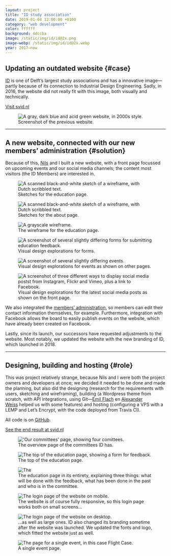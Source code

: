 ```yaml
---
layout: project
title: "ID study association"
date: 2019-01-04 12:00:00 +0100
category: "web development"
color: ffffff
background: 4dccba
image: /static/img/id/id@2x.png
image-webp: /static/img/id/id@2x.webp
year: 2017–now
---
```


## Updating an outdated website {#case}

[ID](https://studieverenigingid.nl) is one of Delft’s largest study associations and has a innovative image—partly because of its connection to Industrial Design Engineering. Sadly, in 2016, the website did not really fit with this image, both visually and technically.

<a href="https://studieverenigingid.nl" class="button" target="_blank" rel="noreferrer">Visit svid.nl</a>


<div class="project__picture-group project__picture-group--light">
  <figure class="project__picture">
    <picture>
      <source data-srcset="/static/img/id/id.tudelft.nl.webp 1x,
        /static/img/id/id.tudelft.nl@2x.webp 2x"
        type="image/webp" class="lazy">
      <img loading="lazy" class="project__image lazy" alt="A gray, dark blue and acid green website, in 2000s style."
        data-srcset="/static/img/id/id.tudelft.nl.png 1x,
          /static/img/id/id.tudelft.nl@2x.png 2x"
        src="/static/img/placeholder.jpg"
        data-src="/static/img/id/id.tudelft.nl.png">
    </picture>
    <figcaption class="project__caption">
      Screenshot of the previous website.
    </figcaption>
  </figure>
</div>


---

## A new website, connected with our new members’ administration {#solution}

Because of this, [Nils](https://nilswesthoff.com/) and I built a new website, with a front page focussed on upcoming events and our social media channels; the content most visitors (the ID Members) are interested in.


<div class="project__picture-group">

  <figure class="project__picture">
    <picture>
      <source data-srcset="/static/img/id/sketches-1.webp 1x,
        /static/img/id/sketches-1.webp 2x"
        type="image/webp" class="lazy">
      <img loading="lazy" class="project__image lazy" alt="A scanned black-and-white sketch of a wireframe, with Dutch scribbled text."
        data-srcset="/static/img/id/sketches-1.png 1x,
          /static/img/id/sketches-1.png 2x"
        src="/static/img/placeholder.jpg"
        data-src="/static/img/id/sketches-1.png">
    </picture>
    <figcaption class="project__caption">
      Sketches for the education page.
    </figcaption>
  </figure>

  <figure class="project__picture">
    <picture>
      <source data-srcset="/static/img/id/sketches-2.webp 1x,
        /static/img/id/sketches-2.webp 2x"
        type="image/webp" class="lazy">
      <img loading="lazy" class="project__image lazy" alt="A scanned black-and-white sketch of a wireframe, with Dutch scribbled text."
        data-srcset="/static/img/id/sketches-2.png 1x,
          /static/img/id/sketches-2.png 2x"
        src="/static/img/placeholder.jpg"
        data-src="/static/img/id/sketches-2.png">
    </picture>
    <figcaption class="project__caption">
      Sketches for the about page.
    </figcaption>
  </figure>

  <figure class="project__picture">
    <picture>
      <source data-srcset="/static/img/id/wireframe.webp 1x,
        /static/img/id/wireframe@2x.webp 2x"
        type="image/webp" class="lazy">
      <img loading="lazy" class="project__image lazy" alt="A grayscale wireframe."
        data-srcset="/static/img/id/wireframe.png 1x,
          /static/img/id/wireframe@2x.png 2x"
        src="/static/img/placeholder.jpg"
        data-src="/static/img/id/wireframe.png">
    </picture>
    <figcaption class="project__caption">
      The wireframe for the education page.
    </figcaption>
  </figure>

  <figure class="project__picture">
    <picture>
      <source data-srcset="/static/img/id/design-explorations-form.webp 1x,
        /static/img/id/design-explorations-form.webp 2x"
        type="image/webp" class="lazy">
      <img loading="lazy" class="project__image lazy" alt="A screenshot of several slightly differing forms for submitting education feedback."
        data-srcset="/static/img/id/design-explorations-form.png 1x,
          /static/img/id/design-explorations-form.png 2x"
        src="/static/img/placeholder.jpg"
        data-src="/static/img/id/design-explorations-form.png">
    </picture>
    <figcaption class="project__caption">
      Visual design explorations for forms.
    </figcaption>
  </figure>

  <figure class="project__picture">
    <picture>
      <source data-srcset="/static/img/id/design-explorations-events.webp 1x,
        /static/img/id/design-explorations-events.webp 2x"
        type="image/webp" class="lazy">
      <img loading="lazy" class="project__image lazy" alt="A screenshot of several slightly differing events."
        data-srcset="/static/img/id/design-explorations-events.png 1x,
          /static/img/id/design-explorations-events.png 2x"
        src="/static/img/placeholder.jpg"
        data-src="/static/img/id/design-explorations-events.png">
    </picture>
    <figcaption class="project__caption">
      Visual design explorations for events as shown on other pages.
    </figcaption>
  </figure>

  <figure class="project__picture">
    <picture>
      <source data-srcset="/static/img/id/design-explorations-social-media.webp 1x,
        /static/img/id/design-explorations-social-media@2x.webp 2x"
        type="image/webp" class="lazy">
      <img loading="lazy" class="project__image lazy" alt="A screenshot of three different ways to display social media postst from Instagram, Flickr and Vimeo, plus a link to Facebook."
        data-srcset="/static/img/id/design-explorations-social-media.png 1x,
          /static/img/id/design-explorations-social-media@2x.png 2x"
        src="/static/img/placeholder.jpg"
        data-src="/static/img/id/design-explorations-social-media.png">
    </picture>
    <figcaption class="project__caption">
      Visual design explorations for the latest social media posts as shown on the front page.
    </figcaption>
  </figure>

</div>


We also integrated the [members’ administration](http://moeilijkedingen.nl/lassie), so members can edit their contact information themselves, for example. Furthermore, integration with Facebook allows the board to easily publish events on the website, which have already been created on Facebook.

Lastly, since its launch, our successors have requested adjustments to the website. Most notably, we updated the website with the new branding of ID, which launched in 2018.

---

## Designing, building and hosting {#role}

This was project relatively strange, because Nils and I were both the project owners and developers at once; we decided it needed to be done and made the planning, but also did the designing (research for the requirements with users, sketching and wireframing), building (a Wordpress theme from scratch, with API integrations, using Git—[Emil Flach](http://emilflach.com/) en [Alexander Weiss](http://www.alexanderweiss.nl/) helped us with some features) and hosting (configuring a VPS with a LEMP and Let’s Encrypt, with the code deployed from Travis CI).

All code is on [GitHub](http://github.com/studieverenigingid/i.d-Website).

<a href="https://studieverenigingid.nl" class="button" target="_blank" rel="noreferrer">See the end result at svid.nl</a>

<div class="project__picture-group">

  <figure class="project__picture">
    <picture>
      <source data-srcset="/static/img/id/committees.webp 1x,
        /static/img/id/committees@2x.webp 2x"
        type="image/webp" class="lazy">
      <img loading="lazy" class="project__image lazy" alt="‘Our committees’ page, showing four comittees."
        data-srcset="/static/img/id/committees.png 1x,
          /static/img/id/committees@2x.png 2x"
        src="/static/img/placeholder.jpg"
        data-src="/static/img/id/committees.png">
    </picture>
    <figcaption class="project__caption">
      The overview page of the committees ID has.
    </figcaption>
  </figure>

  <figure class="project__picture">
    <picture>
      <source data-srcset="/static/img/id/education.webp 1x,
        /static/img/id/education@2x.webp 2x"
        type="image/webp" class="lazy">
      <img loading="lazy" class="project__image lazy" alt="The top of the education page, showing a form for feedback."
        data-srcset="/static/img/id/education.png 1x,
          /static/img/id/education@2x.png 2x"
        src="/static/img/placeholder.jpg"
        data-src="/static/img/id/education.png">
    </picture>
    <figcaption class="project__caption">
      The top of the education page.
    </figcaption>
  </figure>

  <figure class="project__picture">
    <picture>
      <source data-srcset="/static/img/id/education-full.webp 1x,
        /static/img/id/education-full@2x.webp 2x"
        type="image/webp" class="lazy">
      <img loading="lazy" class="project__image lazy" alt="The"
        data-srcset="/static/img/id/education-full.png 1x,
          /static/img/id/education-full@2x.png 2x"
        src="/static/img/placeholder.jpg"
        data-src="/static/img/id/education-full.png">
    </picture>
    <figcaption class="project__caption">
      The education page in its entirety, explaining three things: what will be done with the feedback, what has been done in the past and who is in the committee.
    </figcaption>
  </figure>

  <figure class="project__picture">
    <picture>
      <source data-srcset="/static/img/id/login-mobile.webp 1x,
        /static/img/id/login-mobile.webp 2x"
        type="image/webp" class="lazy">
      <img loading="lazy" class="project__image lazy" alt="The login page of the website on mobile."
        data-srcset="/static/img/id/login-mobile.png 1x,
          /static/img/id/login-mobile.png 2x"
        src="/static/img/placeholder.jpg"
        data-src="/static/img/id/login-mobile.png">
    </picture>
    <figcaption class="project__caption">
      The website is of course fully responsive, so this login page works both on small screens...
    </figcaption>
  </figure>

  <figure class="project__picture">
    <picture>
      <source data-srcset="/static/img/id/login-desktop.webp 1x,
        /static/img/id/login-desktop@2x.webp 2x"
        type="image/webp" class="lazy">
      <img loading="lazy" class="project__image lazy" alt="The login page of the website on desktop."
        data-srcset="/static/img/id/login-desktop.png 1x,
          /static/img/id/login-desktop@2x.png 2x"
        src="/static/img/placeholder.jpg"
        data-src="/static/img/id/login-desktop.png">
    </picture>
    <figcaption class="project__caption">
      ...as well as large ones. ID also changed its branding sometime after the website was launched. We updated the fonts and logo, which fitted the website just as well.
    </figcaption>
  </figure>

  <figure class="project__picture">
    <picture>
      <source data-srcset="/static/img/id/event-page.webp 1x,
        /static/img/id/event-page@2x.webp 2x"
        type="image/webp" class="lazy">
      <img loading="lazy" class="project__image lazy" alt="The page for a single event, in this case Flight Case."
        data-srcset="/static/img/id/event-page.png 1x,
          /static/img/id/event-page@2x.png 2x"
        src="/static/img/placeholder.jpg"
        data-src="/static/img/id/event-page.png">
    </picture>
    <figcaption class="project__caption">
      A single event page.
    </figcaption>
  </figure>

</div>
